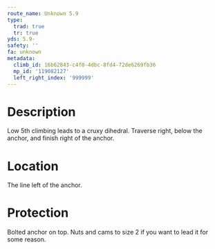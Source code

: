 ```yaml
---
route_name: Unknown 5.9
type:
  trad: true
  tr: true
yds: 5.9-
safety: ''
fa: unknown
metadata:
  climb_id: 16b62843-c4f0-4dbc-8fd4-72de6269fb36
  mp_id: '119082127'
  left_right_index: '999999'
---
```

# Description
Low 5th climbing leads to a cruxy dihedral. Traverse right, below the anchor, and finish right of the anchor.

# Location
The line left of the anchor.

# Protection
Bolted anchor on top. Nuts and cams to size 2 if you want to lead it for some reason.
